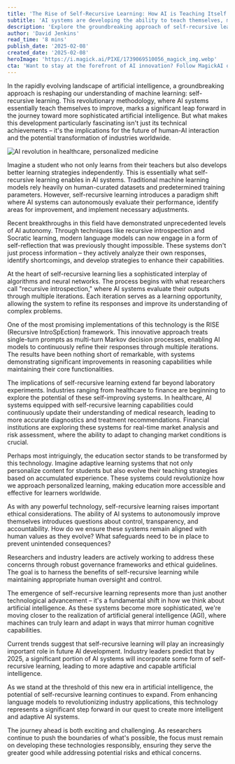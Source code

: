 ```yaml
---
title: 'The Rise of Self-Recursive Learning: How AI is Teaching Itself to Think Better'
subtitle: 'AI systems are developing the ability to teach themselves, marking a revolutionary shift in machine learning'
description: 'Explore the groundbreaking approach of self-recursive learning in AI, where systems teach themselves to improve, setting the stage for a radical transformation across industries like healthcare and education while navigating ethical challenges.'
author: 'David Jenkins'
read_time: '8 mins'
publish_date: '2025-02-08'
created_date: '2025-02-08'
heroImage: 'https://i.magick.ai/PIXE/1739069510056_magick_img.webp'
cta: 'Want to stay at the forefront of AI innovation? Follow MagickAI on LinkedIn for regular insights into groundbreaking developments like self-recursive learning and join our community of forward-thinking technology professionals!'
---
```


In the rapidly evolving landscape of artificial intelligence, a groundbreaking approach is reshaping our understanding of machine learning: self-recursive learning. This revolutionary methodology, where AI systems essentially teach themselves to improve, marks a significant leap forward in the journey toward more sophisticated artificial intelligence. But what makes this development particularly fascinating isn't just its technical achievements – it's the implications for the future of human-AI interaction and the potential transformation of industries worldwide.

![AI revolution in healthcare, personalized medicine](https://i.magick.ai/PIXE/1739069510059_magick_img.webp)

Imagine a student who not only learns from their teachers but also develops better learning strategies independently. This is essentially what self-recursive learning enables in AI systems. Traditional machine learning models rely heavily on human-curated datasets and predetermined training parameters. However, self-recursive learning introduces a paradigm shift where AI systems can autonomously evaluate their performance, identify areas for improvement, and implement necessary adjustments.

Recent breakthroughs in this field have demonstrated unprecedented levels of AI autonomy. Through techniques like recursive introspection and Socratic learning, modern language models can now engage in a form of self-reflection that was previously thought impossible. These systems don't just process information – they actively analyze their own responses, identify shortcomings, and develop strategies to enhance their capabilities.

At the heart of self-recursive learning lies a sophisticated interplay of algorithms and neural networks. The process begins with what researchers call "recursive introspection," where AI systems evaluate their outputs through multiple iterations. Each iteration serves as a learning opportunity, allowing the system to refine its responses and improve its understanding of complex problems.

One of the most promising implementations of this technology is the RISE (Recursive IntroSpEction) framework. This innovative approach treats single-turn prompts as multi-turn Markov decision processes, enabling AI models to continuously refine their responses through multiple iterations. The results have been nothing short of remarkable, with systems demonstrating significant improvements in reasoning capabilities while maintaining their core functionalities.

The implications of self-recursive learning extend far beyond laboratory experiments. Industries ranging from healthcare to finance are beginning to explore the potential of these self-improving systems. In healthcare, AI systems equipped with self-recursive learning capabilities could continuously update their understanding of medical research, leading to more accurate diagnostics and treatment recommendations. Financial institutions are exploring these systems for real-time market analysis and risk assessment, where the ability to adapt to changing market conditions is crucial.

Perhaps most intriguingly, the education sector stands to be transformed by this technology. Imagine adaptive learning systems that not only personalize content for students but also evolve their teaching strategies based on accumulated experience. These systems could revolutionize how we approach personalized learning, making education more accessible and effective for learners worldwide.

As with any powerful technology, self-recursive learning raises important ethical considerations. The ability of AI systems to autonomously improve themselves introduces questions about control, transparency, and accountability. How do we ensure these systems remain aligned with human values as they evolve? What safeguards need to be in place to prevent unintended consequences?

Researchers and industry leaders are actively working to address these concerns through robust governance frameworks and ethical guidelines. The goal is to harness the benefits of self-recursive learning while maintaining appropriate human oversight and control.

The emergence of self-recursive learning represents more than just another technological advancement – it's a fundamental shift in how we think about artificial intelligence. As these systems become more sophisticated, we're moving closer to the realization of artificial general intelligence (AGI), where machines can truly learn and adapt in ways that mirror human cognitive capabilities.

Current trends suggest that self-recursive learning will play an increasingly important role in future AI development. Industry leaders predict that by 2025, a significant portion of AI systems will incorporate some form of self-recursive learning, leading to more adaptive and capable artificial intelligence.

As we stand at the threshold of this new era in artificial intelligence, the potential of self-recursive learning continues to expand. From enhancing language models to revolutionizing industry applications, this technology represents a significant step forward in our quest to create more intelligent and adaptive AI systems.

The journey ahead is both exciting and challenging. As researchers continue to push the boundaries of what's possible, the focus must remain on developing these technologies responsibly, ensuring they serve the greater good while addressing potential risks and ethical concerns.